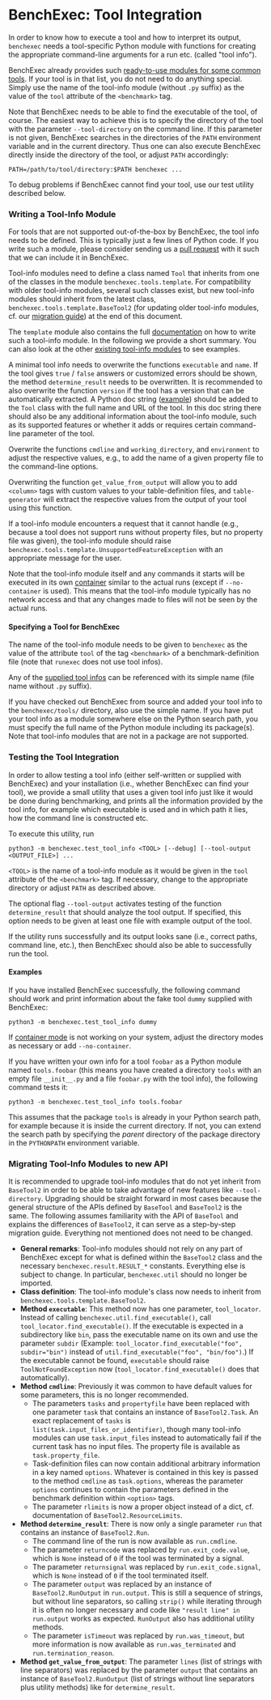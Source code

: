 <!--
This file is part of BenchExec, a framework for reliable benchmarking:
https://github.com/sosy-lab/benchexec

SPDX-FileCopyrightText: 2007-2020 Dirk Beyer <https://www.sosy-lab.org>

SPDX-License-Identifier: Apache-2.0
-->

# BenchExec: Tool Integration

In order to know how to execute a tool and how to interpret its output,
`benchexec` needs a tool-specific Python module
with functions for creating the appropriate command-line arguments for a run etc.
(called "tool info").

BenchExec already provides such [ready-to-use modules for some common tools](../benchexec/tools/).
If your tool is in that list, you do not need to do anything special.
Simply use the name of the tool-info module (without `.py` suffix)
as the value of the `tool` attribute of the `<benchmark>` tag.

Note that BenchExec needs to be able to find the executable of the tool, of course.
The easiest way to achieve this is to specify the directory of the tool
with the parameter `--tool-directory` on the command line.
If this parameter is not given,
BenchExec searches in the directories of the `PATH` environment variable
and in the current directory.
Thus one can also execute BenchExec directly inside the directory of the tool,
or adjust `PATH` accordingly:

    PATH=/path/to/tool/directory:$PATH benchexec ...

To debug problems if BenchExec cannot find your tool, use our test utility
described below.


### Writing a Tool-Info Module

For tools that are not supported out-of-the-box by BenchExec,
the tool info needs to be defined.
This is typically just a few lines of Python code.
If you write such a module, please consider sending us
a [pull request](https://github.com/sosy-lab/benchexec/pulls) with it
such that we can include it in BenchExec.

Tool-info modules need to define a class named `Tool`
that inherits from one of the classes in the module `benchexec.tools.template`.
For compatibility with older tool-info modules, several such classes exist,
but new tool-info modules should inherit from the latest class,
`benchexec.tools.template.BaseTool2`
(for updating older tool-info modules, cf. our
[migration guide](#migrating-tool-info-modules-to-new-api)) at the end of this document.

The `template` module also contains the full [documentation](../benchexec/tools/template.py)
on how to write such a tool-info module.
In the following we provide a short summary.
You can also look at the other [existing tool-info modules](../benchexec/tools/) to see examples.

A minimal tool info needs to overwrite the functions `executable` and `name`.
If the tool gives `true` / `false` answers or customized errors should be shown,
the method `determine_result` needs to be overwritten.
It is recommended to also overwrite the function `version` if the tool has a version
that can be automatically extracted.
A Python doc string ([example](https://github.com/sosy-lab/benchexec/blob/92f10942b884e3ea85ffb66027d98672894796c6/benchexec/tools/template.py#L27-L36))
should be added to the `Tool` class with the full name and URL of the tool.
In this doc string there should also be any additional information about the tool-info module,
such as its supported features
or whether it adds or requires certain command-line parameter of the tool.

Overwrite the functions `cmdline` and `working_directory`, and `environment`
to adjust the respective values, e.g., to add the name of a given property file
to the command-line options.

Overwriting the function `get_value_from_output` will allow you to add
`<column>` tags with custom values to your table-definition files,
and `table-generator` will extract the respective values from the output of
your tool using this function.

If a tool-info module encounters a request that it cannot handle
(e.g., because a tool does not support runs without property files,
but no property file was given),
the tool-info module should raise `benchexec.tools.template.UnsupportedFeatureException`
with an appropriate message for the user.

Note that the tool-info module itself and any commands it starts
will be executed in its own [container](container.md) similar to the actual runs
(except if `--no-container` is used).
This means that the tool-info module typically has no network access
and that any changes made to files will not be seen by the actual runs.


#### Specifying a Tool for BenchExec
The name of the tool-info module needs to be given to `benchexec` as the value
of the attribute `tool` of the tag `<benchmark>` of a benchmark-definition file
(note that `runexec` does not use tool infos).

Any of the [supplied tool infos](../benchexec/tools/) can be referenced
with its simple name (file name without `.py` suffix).

If you have checked out BenchExec from source and added your tool info
to the `benchexec/tools/` directory, also use the simple name.
If you have put your tool info as a module somewhere else on the Python search path,
you must specify the full name of the Python module including its package(s).
Note that tool-info modules that are not in a package are not supported.


### Testing the Tool Integration

In order to allow testing a tool info (either self-written or supplied with BenchExec)
and your installation (i.e., whether BenchExec can find your tool),
we provide a small utility that uses a given tool info just like it would be done
during benchmarking, and prints all the information provided by the tool info,
for example which executable is used and in which path it lies,
how the command line is constructed etc.

To execute this utility, run

    python3 -m benchexec.test_tool_info <TOOL> [--debug] [--tool-output <OUTPUT_FILE>] ...

`<TOOL>` is the name of a tool-info module
as it would be given in the `tool` attribute of the `<benchmark>` tag.
If necessary, change to the appropriate directory or adjust `PATH` as described above.

The optional flag `--tool-output` activates testing of the function `determine_result`
that should analyze the tool output.
If specified, this option needs to be given at least one file with example output of the tool.

If the utility runs successfully and its output looks sane
(i.e., correct paths, command line, etc.),
then BenchExec should also be able to successfully run the tool.

#### Examples
If you have installed BenchExec successfully, the following command
should work and print information about the fake tool `dummy` supplied with BenchExec:

    python3 -m benchexec.test_tool_info dummy

If [container mode](container.md) is not working on your system,
adjust the directory modes as necessary or add `--no-container`.

If you have written your own info for a tool `foobar` as a Python module named `tools.foobar`
(this means you have created a directory `tools` with an empty file `__init__.py`
and a file `foobar.py` with the tool info), the following command tests it:

    python3 -m benchexec.test_tool_info tools.foobar

This assumes that the package `tools` is already in your Python search path,
for example because it is inside the current directory.
If not, you can extend the search path by specifying the *parent* directory
of the package directory in the `PYTHONPATH` environment variable.


### Migrating Tool-Info Modules to new API
It is recommended to upgrade tool-info modules that do not yet inherit from `BaseTool2`
in order to be able to take advantage of new features like `--tool-directory`.
Upgrading should be straight forward in most cases
because the general structure of the APIs defined by `BaseTool` and `BaseTool2`
is the same.
The following assumes familiarity with the API of `BaseTool`
and explains the differences of `BaseTool2`,
it can serve as a step-by-step migration guide.
Everything not mentioned does not need to be changed.

- **General remarks**: Tool-info modules should not rely on any part of BenchExec
  except for what is defined within the `BaseTool2` class
  and the necessary `benchexec.result.RESULT_*` constants.
  Everything else is subject to change.
  In particular, `benchexec.util` should no longer be imported.
- **Class definition**: The tool-info module's class now needs to inherit from
  `benchexec.tools.template.BaseTool2`.
- **Method `executable`**:
  This method now has one parameter, `tool_locator`.
  Instead of calling `benchexec.util.find_executable()`,
  call `tool_locator.find_executable()`.
  If the executable is expected in a subdirectory like `bin`,
  pass the executable name on its own and use the parameter `subdir`
  (Example: `tool_locator.find_executable("foo", subdir="bin")`
  instead of `util.find_executable("foo", "bin/foo")`.)
  If the executable cannot be found,
  `executable` should raise `ToolNotFoundException` now
  (`tool_locator.find_executable()` does that automatically).
- **Method `cmdline`**:
  Previously it was common to have default values for some parameters,
  this is no longer recommended.
  - The parameters `tasks` and `propertyfile` have been replaced with
    one parameter `task` that contains an instance of `BaseTool2.Task`.
    An exact replacement of `tasks` is `list(task.input_files_or_identifier)`,
    though many tool-info modules can use `task.input_files` instead
    to automatically fail if the current task has no input files.
    The property file is available as `task.property_file`.
  - Task-definition files can now contain additional arbitrary information
    in a key named `options`.
    Whatever is contained in this key is passed to the method `cmdline`
    as `task.options`, whereas the parameter `options`
    continues to contain the parameters defined in the benchmark definition
    within `<option>` tags.
  - The parameter `rlimits` is now a proper object instead of a dict,
    cf. documentation of `BaseTool2.ResourceLimits`.
- **Method `determine_result`**:
  There is now only a single parameter `run` that contains
  an instance of `BaseTool2.Run`.
  - The command line of the run is now available as `run.cmdline`.
  - The parameter `returncode` was replaced by `run.exit_code.value`,
    which is `None` instead of `0` if the tool was terminated by a signal.
  - The parameter `returnsignal` was replaced by `run.exit_code.signal`,
    which is `None` instead of `0` if the tool terminated itself.
  - The parameter `output` was replaced by an instance of `BaseTool2.RunOutput`
    in `run.output`.
    This is still a sequence of strings, but without line separators,
    so calling `strip()` while iterating through it is often no longer necessary
    and code like `"result line" in run.output` works as expected.
    `RunOutput` also has additional utility methods.
  - The parameter `isTimeout` was replaced by `run.was_timeout`,
    but more information is now available
    as `run.was_terminated` and `run.termination_reason`.
- **Method `get_value_from_output`**:
  The parameter `lines` (list of strings with line separators) was replaced
  by the parameter `output` that contains an instance of `BaseTool2.RunOutput`
  (list of strings without line separators plus utility methods)
  like for `determine_result`.
